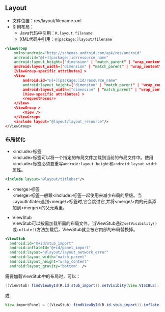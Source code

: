 ## Layout
* 文件位置：res/layout/filename.xml
* 引用布局：
  * Java代码中引用：`R.layout.filename`
  * XML代码中引用：`@[package:]layout/filename`
  
``` xml
<ViewGroup
    xmlns:android="http://schemas.android.com/apk/res/android"
    android:id="@[+][package:]id/resource_name"
    android:layout_height=["dimension" | "match_parent" | "wrap_content"]
    android:layout_width=["dimension" | "match_parent" | "wrap_content"]
    [ViewGroup-specific attributes] >
    <View
        android:id="@[+][package:]id/resource_name"
        android:layout_height=["dimension" | "match_parent" | "wrap_content"]
        android:layout_width=["dimension" | "match_parent" | "wrap_content"]
        [View-specific attributes] >
        <requestFocus/>
    </View>
    <ViewGroup >
        <View />
    </ViewGroup>
    <include layout="@layout/layout_resource"/>
</ViewGroup>
```

### 布局优化
* \<include\>标签<br>
\<include\>标签可以将一个指定的布局文件加载到当前的布局文件中。使用\<include\>标签必须要重写`android:layout_height`和`android:layout_width`属性。<br>
``` xml
<include layout="@layout/titlebar"/>
```

* \<merge\>标签<br>
\<merge\>标签一般跟\<include\>标签一起使用来减少布局的层级。当LayoutInflater遇到\<merge/\>标签时,它会跳过它,并将\<merge/\>内的元素添加到\<merge/\>的父元素里。<br>

* ViewStub<br>
ViewStub可以按需加载所需的布局文件。当ViewStub通过`setVisibility()`或`inflate()`方法加载后，ViewStub就会被它内部的布局替换掉。<br>
``` xml
<ViewStub
  android:id="@+id/stub_import"
  android:inflateId="@+id/panel_import"
  android:layout="@layout/layout_network_error"
  android:layout_width="match_parent"
  android:layout_height="wrap_content"
  android:layout_gravity="bottom"  />
```

需要加载ViewStub中的布局时，可以：
``` java
((ViewStub) findViewById(R.id.stub_import)).setVisibity(View.VISIBLE);
```

或
``` java
View importPanel = ((ViewStub) findViewById(R.id.stub_import)).inflate();
```
